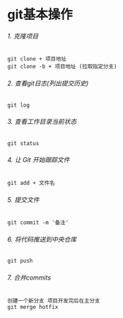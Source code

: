 # git基本操作

###### 1. 克隆项目
```
git clone + 项目地址
git clone -b + 项目地址 (拉取指定分支)
```

###### 2. 查看git日志(列出提交历史)
```
git log
```

###### 3. 查看工作目录当前状态

```
git status
```

###### 4. 让 Git 开始跟踪文件
  
```
git add + 文件名
```

###### 5. 提交文件

```
git commit -m '备注'
```

###### 6. 将代码推送到中央仓库
```
git push
```

###### 7. 合并commits
```
创建一个新分支 项目开发完后在主分支
git merge hotfix
```


